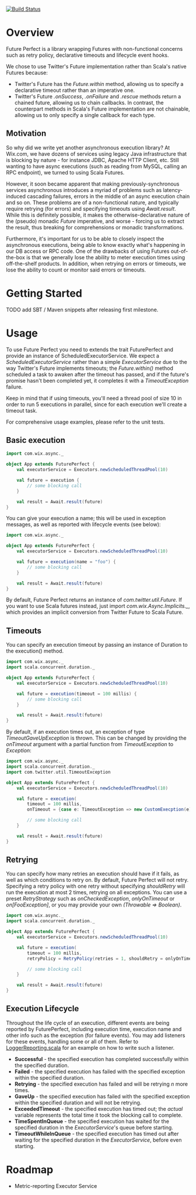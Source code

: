 [![Build Status](https://travis-ci.org/wix/future-perfect.png)](https://travis-ci.org/wix/future-perfect)

Overview
========
Future Perfect is a library wrapping Futures with non-functional concerns such as retry policy, declarative timeouts and lifecycle event hooks.

We chose to use Twitter's Future implementation rather than Scala's native Futures because:
 * Twitter's Future has the *Future.within* method, allowing us to specify a declarative timeout rather than an imperative one.
 * Twitter's Future *.onSuccess*, *.onFailure* and *.rescue* methods return a chained future, allowing us to chain callbacks. In contrast, the counterpart methods in Scala's Future implementation are not chainable, allowing us to only specify a single callback for each type.

Motivation
----------
So why did we write yet another asynchronous execution library? At Wix.com, we have dozens of services using legacy Java
infrastructure that is blocking by nature - for instance JDBC, Apache HTTP Client, etc. Still wanting to have async executions
(such as reading from MySQL, calling an RPC endpoint), we turned to using Scala Futures.

However, it soon became apparent that making previously-synchronous services asynchronous introduces a myriad of problems
such as latency-induced cascading failures, errors in the middle of an async execution chain and so on. These problems are
of a non-functional nature, and typically require retrying (for errors) and specifying timeouts using *Await.result*. While
this is definitely possible, it makes the otherwise-declarative nature of the (pseudo) monadic *Future* imperative, and worse -
forcing us to extract the result, thus breaking for comprehensions or monadic transformations.

Furthermore, it's important for us to be able to closely inspect the asynchronous executions, being able to know exactly
what's happening in our DB access or RPC code. One of the drawbacks of using Futures out-of-the-box is that we generally
lose the ability to meter execution times using off-the-shelf products. In addition, when retrying on errors or timeouts,
we lose the ability to count or monitor said errors or timeouts.

Getting Started
===============
TODO add SBT / Maven snippets after releasing first milestone.

Usage
=====
To use Future Perfect you need to extends the trait FuturePerfect and provide an instance of ScheduledExecutorService.
We expect a *ScheduledExecutorService* rather than a simple *ExecutorService* due to the way Twitter's Future implements timeouts;
the *Future.within()* method scheduled a task to awaken after the timeout has passed, and if the future's promise hasn't been
completed yet, it completes it with a *TimeoutException* failure.

Keep in mind that if using timeouts, you'll need a thread pool of size 10 in order to run 5 executions in parallel, since
for each execution we'll create a timeout task.

For comprehensive usage examples, please refer to the unit tests.

Basic execution
---------------
```scala
import com.wix.async._

object App extends FuturePerfect {
    val executorService = Executors.newScheduledThreadPool(10)

    val future = execution {
        // some blocking call
    }

    val result = Await.result(future)
}
```

You can give your execution a name; this will be used in exception messages, as well as reported with lifecycle events (see below):

```scala
import com.wix.async._

object App extends FuturePerfect {
    val executorService = Executors.newScheduledThreadPool(10)

    val future = execution(name = "foo") {
        // some blocking call
    }

    val result = Await.result(future)
}
```

By default, Future Perfect returns an instance of *com.twitter.util.Future*. If you want to use Scala futures instead,
just import *com.wix.Async.Implicits._*, which provides an implicit conversion from Twitter Future to Scala Future.

Timeouts
--------
You can specify an execution timeout by passing an instance of Duration to the execution() method.

```scala
import com.wix.async._
import scala.concurrent.duration._

object App extends FuturePerfect {
    val executorService = Executors.newScheduledThreadPool(10)

    val future = execution(timeout = 100 millis) {
        // some blocking call
    }

    val result = Await.result(future)
}
```

By default, if an execution times out, an exception of type *TimeoutGaveUpException* is thrown. This can be changed by
providing the *onTimeout* argument with a partial function from *TimeoutException* to *Exception*:

```scala
import com.wix.async._
import scala.concurrent.duration._
import com.twitter.util.TimeoutException

object App extends FuturePerfect {
    val executorService = Executors.newScheduledThreadPool(10)

    val future = execution(
        timeout = 100 millis,
        onTimeout = {case e: TimeoutException => new CustomExecption(e)}) {

        // some blocking call
    }

    val result = Await.result(future)
}
```

Retrying
--------

You can specify how many retries an execution should have if it fails, as well as which conditions to retry on. By default,
Future Perfect will not retry. Specifying a retry policy with one retry without specifying *shouldRetry* will run the execution
at most 2 times, retrying on all exceptions. You can use a preset *RetryStrategy* such as *onCheckedException*, *onlyOnTimeout*
or *on[FooException]*, or you may provide your own *(Throwable => Boolean)*.

```scala
import com.wix.async._
import scala.concurrent.duration._

object App extends FuturePerfect {
    val executorService = Executors.newScheduledThreadPool(10)

    val future = execution(
        timeout = 100 millis,
        retryPolicy = RetryPolicy(retries = 1, shouldRetry = onlyOnTimeout)) {

        // some blocking call
    }

    val result = Await.result(future)
}
```

Execution Lifecycle
-------------------
Throughout the life cycle of an execution, different events are being reported by FuturePerfect, including execution time,
execution name and other info such as the exception (for failure events). You may add listeners for these events, handling
some or all of them. Refer to
[LoggerReporting.scala](https://github.com/wix/future-perfect/blob/master/src/main/scala/com/wix/async/LoggerReporting.scala)
for an example on how to write such a listener.

* __Successful__ - the specified execution has completed successfully within the specified duration.
* __Failed__ - the specified execution has failed with the specified exception within the specified duration.
* __Retrying__ - the specified execution has failed and will be retrying *n* more times.
* __GaveUp__ - the specified execution has failed with the specified exception within the specified duration and will not be retrying.
* __ExceededTimeout__ - the specified execution has timed out; the *actual* variable represents the total time it took the blocking call to complete.
* __TimeSpentInQueue__ - the specified execution has waited for the specified duration in the *ExecutorService*'s queue before starting.
* __TimeoutWhileInQueue__ - the specified execution has timed out after waiting for the specified duration in the *ExecutorService*, before even starting.

Roadmap
=======
* Metric-reporting Executor Service
